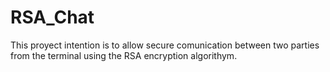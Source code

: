 # RSA_Chat
This proyect intention is to allow secure comunication between two parties from the terminal using the RSA encryption algorithym. 
